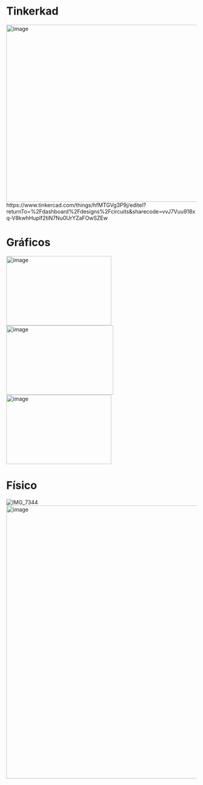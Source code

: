 # Tinkerkad
<img width="926" height="467" alt="image" src="https://github.com/user-attachments/assets/decaa875-24a7-432a-aa68-3a7624c520e2" />
https://www.tinkercad.com/things/hfMTGVg3P9j/editel?returnTo=%2Fdashboard%2Fdesigns%2Fcircuits&sharecode=vvJ7Vuu918xq-V8kwhHuplf2tiN7Nu0UrYZaFOwSZEw


# Gráficos

<img width="278" height="183" alt="image" src="https://github.com/user-attachments/assets/6e7ea401-bb3c-44aa-b754-a20967822cd7" />
<img width="283" height="183" alt="image" src="https://github.com/user-attachments/assets/ef08e5fa-6d3d-4737-9556-02d593cbff08" />
<img width="278" height="183" alt="image" src="https://github.com/user-attachments/assets/a4748e2e-d824-4143-8c88-d009b9eff197" />

# Físico

<img src="https://files.slack.com/files-tmb/T08BEMH5QVA-F09MZDZ64US-caf6651685/img_7344_720.jpg" alt="IMG_7344"/><img width="540" height="720" alt="image" src="https://github.com/user-attachments/assets/5b1147f7-9c32-4dc4-bef4-d6d6e8f6fced" />


